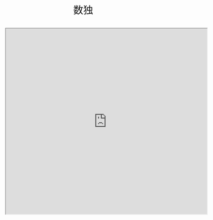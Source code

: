<center><font face="Arial" size="6">数独<br><br><iframe src="https://yuki-1018.github.io/Sudoku/" width="650" height="600"></iframe>
